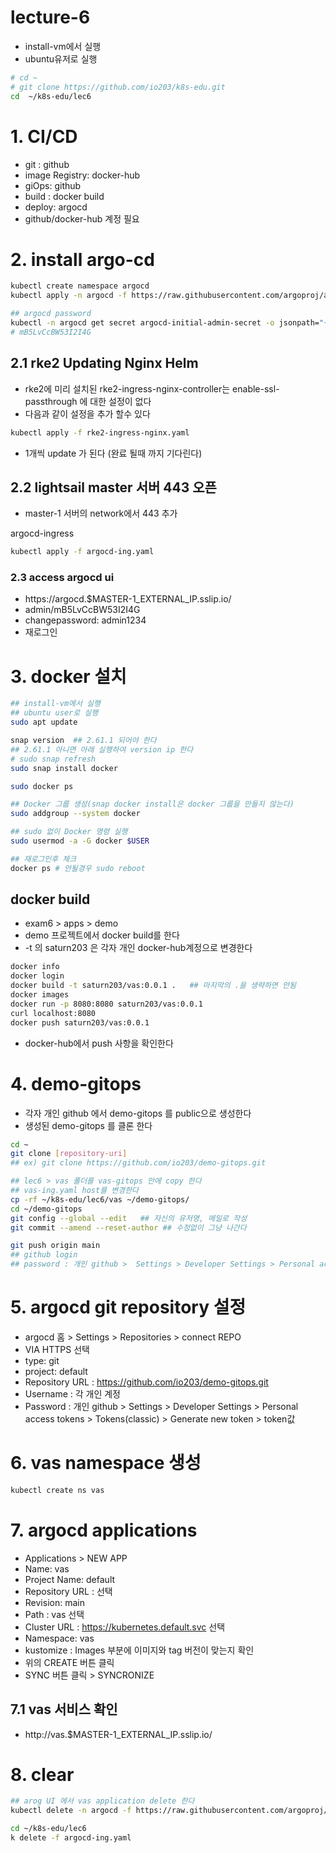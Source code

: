 # lecture-6
- install-vm에서 실행 
- ubuntu유저로  실행   
```sh
# cd ~
# git clone https://github.com/io203/k8s-edu.git
cd  ~/k8s-edu/lec6
```


# 1. CI/CD 
- git : github
- image Registry: docker-hub
- giOps: github
- build :  docker build
- deploy: argocd
- github/docker-hub 계정 필요 

# 2. install argo-cd 
```bash
kubectl create namespace argocd
kubectl apply -n argocd -f https://raw.githubusercontent.com/argoproj/argo-cd/stable/manifests/install.yaml

## argocd password
kubectl -n argocd get secret argocd-initial-admin-secret -o jsonpath="{.data.password}" | base64 -d
# mB5LvCcBW53I2I4G

```
## 2.1 rke2 Updating Nginx Helm
- rke2에 미리 설치된 rke2-ingress-nginx-controller는 enable-ssl-passthrough 에 대한 설정이 없다 
- 다음과 같이 설정을 추가 할수 있다 
```bash
kubectl apply -f rke2-ingress-nginx.yaml

```
- 1개씩 update 가 된다 (완료 될때 까지 기다린다)

## 2.2 lightsail master 서버 443 오픈 
- master-1 서버의 network에서 443 추가 
  
argocd-ingress
```sh
kubectl apply -f argocd-ing.yaml
```
### 2.3 access argocd ui
- https://argocd.$MASTER-1_EXTERNAL_IP.sslip.io/
- admin/mB5LvCcBW53I2I4G
- changepassword: admin1234
- 재로그인 

# 3. docker 설치 
```bash
## install-vm에서 실행 
## ubuntu user로 실행 
sudo apt update

snap version  ## 2.61.1 되어야 한다 
## 2.61.1 아니면 아래 실행하여 version ip 한다 
# sudo snap refresh
sudo snap install docker 

sudo docker ps 

## Docker 그룹 생성(snap docker install은 docker 그룹을 만들지 않는다)
sudo addgroup --system docker

## sudo 없이 Docker 명령 실행
sudo usermod -a -G docker $USER

## 재로그인후 체크 
docker ps # 안될경우 sudo reboot 

```
## docker build
- exam6 > apps > demo
- demo 프로젝트에서 docker build를 한다 
- -t 의 saturn203 은 각자 개인 docker-hub계정으로 변경한다 
```sh
docker info
docker login
docker build -t saturn203/vas:0.0.1 .   ## 마지막의 .을 생략하면 안됨
docker images
docker run -p 8080:8080 saturn203/vas:0.0.1 
curl localhost:8080 
docker push saturn203/vas:0.0.1

```
- docker-hub에서 push 사항을  확인한다 

# 4. demo-gitops 
- 각자 개인 github 에서 demo-gitops 를 public으로 생성한다 
- 생성된 demo-gitops 를 클론 한다 
```sh
cd ~
git clone [repository-uri]
## ex) git clone https://github.com/io203/demo-gitops.git 

## lec6 > vas 폴더를 vas-gitops 안에 copy 한다 
## vas-ing.yaml host를 변경한다 
cp -rf ~/k8s-edu/lec6/vas ~/demo-gitops/
cd ~/demo-gitops
git config --global --edit   ## 자신의 유저명, 메일로 작성 
git commit --amend --reset-author ## 수정없이 그냥 나간다 

git push origin main
## github login 
## password : 개인 github >  Settings > Developer Settings > Personal access tokens > Tokens(classic) >  Generate new token >  token값


```

# 5.  argocd git repository 설정 
- argocd 홈  >  Settings > Repositories > connect REPO
- VIA HTTPS 선택 
- type: git
- project: default
- Repository URL : https://github.com/io203/demo-gitops.git
- Username :  각 개인 계정 
- Password :  개인 github >  Settings > Developer Settings > Personal access tokens > Tokens(classic) >  Generate new token >  token값

# 6. vas namespace 생성 
```sh
kubectl create ns vas 
```

# 7.  argocd applications
- Applications > NEW APP
- Name: vas
- Project Name: default
- Repository URL :  선택 
- Revision: main
- Path :  vas 선택 
- Cluster URL :  https://kubernetes.default.svc 선택 
- Namespace:  vas
- kustomize : Images 부분에 이미지와 tag 버전이 맞는지 확인 
- 위의 CREATE 버튼 클릭
- SYNC 버튼 클릭 >  SYNCRONIZE

## 7.1 vas 서비스 확인 
- http://vas.$MASTER-1_EXTERNAL_IP.sslip.io/

# 8. clear
```sh
## arog UI 에서 vas application delete 한다  
kubectl delete -n argocd -f https://raw.githubusercontent.com/argoproj/argo-cd/stable/manifests/install.yaml

cd ~/k8s-edu/lec6
k delete -f argocd-ing.yaml

```
